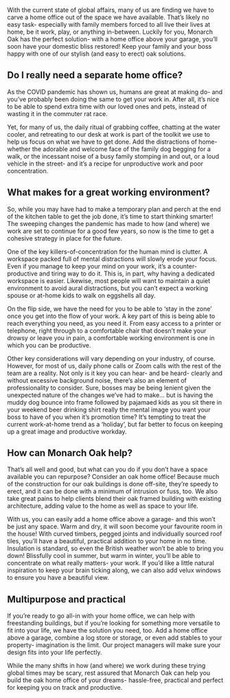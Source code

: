 With the current state of global affairs, many of us are finding we have to carve a home office out of the space we have available. That’s likely no easy task- especially with family members forced to all live their lives at home, be it work, play, or anything in-between. Luckily for you, Monarch Oak has the perfect solution- with a home office above your garage, you’ll soon have your domestic bliss restored! Keep your family and your boss happy with one of our stylish (and easy to erect) oak solutions.

## Do I really need a separate home office?

As the COVID pandemic has shown us, humans are great at making do- and you’ve probably been doing the same to get your work in. After all, it’s nice to be able to spend extra time with our loved ones and pets, instead of wasting it in the commuter rat race. 

Yet, for many of us, the daily ritual of grabbing coffee, chatting at the water cooler, and retreating to our desk at work is part of the toolkit we use to help us focus on what we have to get done. Add the distractions of home- whether the adorable and welcome face of the family dog begging for a walk, or the incessant noise of a busy family stomping in and out, or a loud vehicle in the street- and it’s a recipe for unproductive work and poor concentration.

## What makes for a great working environment?

So, while you may have had to make a temporary plan and perch at the end of the kitchen table to get the job done, it’s time to start thinking smarter! The sweeping changes the pandemic has made to how (and where) we work are set to continue for a good few years, so now is the time to get a cohesive strategy in place for the future.

One of the key killers-of-concentration for the human mind is clutter. A workspace packed full of mental distractions will slowly erode your focus. Even if you manage to keep your mind on your work, it’s a counter-productive and tiring way to do it. This is, in part, why having a dedicated workspace is easier. Likewise, most people will want to maintain a quiet environment to avoid aural distractions, but you can’t expect a working spouse or at-home kids to walk on eggshells all day.

On the flip side, we have the need for you to be able to ‘stay in the zone’ once you get into the flow of your work. A key part of this is being able to reach everything you need, as you need it. From easy access to a printer or telephone, right through to a comfortable chair that doesn’t make your drowsy or leave you in pain, a comfortable working environment is one in which you can be productive.

Other key considerations will vary depending on your industry, of course. However, for most of us, daily phone calls or Zoom calls with the rest of the team are a reality. Not only is it key you can hear- and be heard- clearly and without excessive background noise, there’s also an element of professionality to consider. Sure, bosses may be being lenient given the unexpected nature of the changes we’ve had to make… but is having the muddy dog bounce into frame followed by pajamaed kids as you sit there in your weekend beer drinking shirt really the mental image you want your boss to have of you when it’s promotion time? It’s tempting to treat the current work-at-home trend as a ‘holiday’, but far better to focus on keeping up a great image and productive workday. 

## How can Monarch Oak help?

That’s all well and good, but what can you do if you don’t have a space available you can repurpose? Consider an oak home office! Because much of the construction for our oak buildings is done off-site, they’re speedy to erect, and it can be done with a minimum of intrusion or fuss, too. We also take great pains to help clients blend their oak framed building with existing architecture, adding value to the home as well as space to your life. 

With us, you can easily add a home office above a garage- and this won’t be just any space. Warm and dry, it will soon become your favourite room in the house! With curved timbers, pegged joints and individually sourced roof tiles, you’ll have a beautiful, practical addition to your home in no time. Insulation is standard, so even the British weather won’t be able to bring you down! Blissfully cool in summer, but warm in winter, you’ll be able to concentrate on what really matters- your work. If you’d like a little natural inspiration to keep your brain ticking along, we can also add velux windows to ensure you have a beautiful view. 

## Multipurpose and practical

If you’re ready to go all-in with your home office, we can help with freestanding buildings, but if you’re looking for something more versatile to fit into your life, we have the solution you need, too. Add a home office above a garage, combine a log store or storage, or even add stables to your property- imagination is the limit. Our project managers will make sure your design fits into your life perfectly.

While the many shifts in how (and where) we work during these trying global times may be scary, rest assured that Monarch Oak can help you build the oak home office of your dreams- hassle-free, practical and perfect for keeping you on track and productive.

